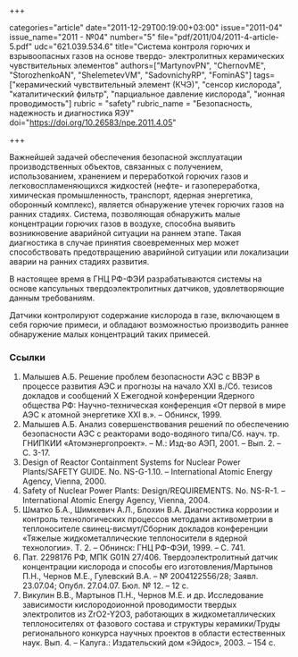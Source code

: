 +++

categories="article"
date="2011-12-29T00:19:00+03:00"
issue="2011-04"
issue_name="2011 - №04"
number="5"
file="pdf/2011/04/2011-4-article-5.pdf"
udc="621.039.534.6"
title="Система контроля горючих и взрывоопасных газов на основе твердо- электролитных керамических чувствительных элементов"
authors=["MartynovPN", "ChernovME", "StorozhenkoAN", "ShelemetevVM", "SadovnichyRP", "FominАS"]
tags=["керамический чувствительный элемент (КЧЭ)", "сенсор кислорода", "каталитический фильтр", "парциальное давление кислорода", "ионная проводимость"]
rubric = "safety"
rubric_name = "Безопасность, надежность и диагностика ЯЭУ"
doi="https://doi.org/10.26583/npe.2011.4.05"

+++

Важнейшей задачей обеспечения безопасной эксплуатации производственных объектов, связанных с получением, использованием, хранением и переработкой горючих газов и легковоспламеняющихся жидкостей (нефте- и газопереработка, химическая промышленность, транспорт, ядерная энергетика, оборонный комплекс), является обнаружение утечек горючих газов на ранних стадиях. Система, позволяющая обнаружить малые концентрации горючих газов в воздухе, способна выявить возникновение аварийной ситуации на раннем этапе. Такая диагностика в случае принятия своевременных мер может способствовать предотвращению аварийной ситуации или локализации аварии на ранних стадиях развития.

В настоящее время в ГНЦ РФ-ФЭИ разрабатываются системы на основе капсульных твердоэлектролитных датчиков, удовлетворяющие данным требованиям.

Датчики контролируют содержание кислорода в газе, включающем в себя горючие примеси, и обладают возможностью производить раннее обнаружение малых концентраций таких примесей.

### Ссылки

1. Малышев А.Б. Решение проблем безопасности АЭС с ВВЭР в процессе развития АЭС и прогнозы на начало XXI в./Сб. тезисов докладов и сообщений Х Ежегодной конференции Ядерного общества РФ: Научно-техническая конференция «От первой в мире АЭС к атомной энергетике XXI в.». – Обнинск, 1999.
2. Малышев А.Б. Анализ совершенствования решений по обеспечению безопасности АЭС с реакторами водо-водяного типа/Сб. науч. тр. ГНИПКИИ «Атомэнергопроект». – М.: Изд-во АЭП, 2001. – Вып. 2. – С. 3-17.
3. Design of Reactor Containment Systems for Nuclear Power Plants/SAFETY GUIDE. No. NS-G-1.10. – International Atomic Energy Agency, Vienna, 2000.
4. Safety of Nuclear Power Plants: Design/REQUIREMENTS. No. NS-R-1. – International Atomic Energy Agency, Vienna, 2004.
5. Шматко Б.А., Шимкевич А.Л., Блохин В.А. Диагностика коррозии и контроль технологических процессов методами активометрии в теплоносителе свинец-висмут/Сборник докладов конференции «Тяжелые жидкометаллические теплоносители в ядерной технологии». Т. 2. – Обнинск: ГНЦ РФ-ФЭИ, 1999. – С. 741.
6. Пат. 2298176 РФ, МПК G01N 27/406. Твердоэлектролитный датчик концентрации кислорода и способы его изготовления/Мартынов П.Н., Чернов М.Е., Гулевский В.А. – № 2004122556/28; Заявл. 23.07.04; Опубл. 27.04.07. Бюл. № 12. – 12 с.
7. Викулин В.В., Мартынов П.Н., Чернов М.Е. и др. Исследование зависимости кислородоионной проводимости твердых электролитов из ZrO2-Y2O3, работающих в жидкометаллических теплоносителях от фазового состава и структуры керамики/Труды регионального конкурса научных проектов в области естественных наук. Вып. 4. – Калуга.: Издательский дом «Эйдос», 2003. – 154 с.